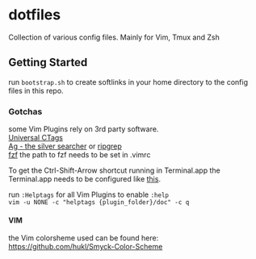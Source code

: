 dotfiles
========

Collection of various config files. Mainly for Vim, Tmux and Zsh

## Getting Started
run `bootstrap.sh` to create softlinks in your home directory to the config
files in this repo.

### Gotchas
some Vim Plugins rely on 3rd party software.  
[Universal CTags](https://github.com/universal-ctags/ctags)  
[Ag - the silver searcher](https://github.com/ggreer/the_silver_searcher) or
[ripgrep](https://github.com/BurntSushi/ripgrep)  
[fzf](https://github.com/junegunn/fzf) the path to fzf needs to be set in .vimrc  

To get the Ctrl-Shift-Arrow shortcut running in Terminal.app the Terminal.app
needs to be configured like
[this](https://github.com/google/terminal-app-function-keys).

run `:Helptags` for all Vim Plugins to enable `:help`  
`vim -u NONE -c "helptags {plugin_folder}/doc" -c q`

#### VIM
the Vim colorsheme used can be found here:
<https://github.com/hukl/Smyck-Color-Scheme>

